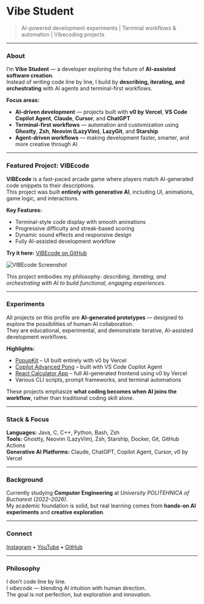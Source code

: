 # Vibe Student

> AI-powered development experiments | Terminal workflows & automation | Vibecoding projects

---

### About

I’m **Vibe Student** — a developer exploring the future of **AI-assisted software creation**.  
Instead of writing code line by line, I build by **describing, iterating, and orchestrating** with AI agents and terminal-first workflows.

**Focus areas:**
- **AI-driven development** — projects built with **v0 by Vercel**, **VS Code Copilot Agent**, **Claude**, **Cursor**, and **ChatGPT**  
- **Terminal-first workflows** — automation and customization using **Ghostty**, **Zsh**, **Neovim (LazyVim)**, **LazyGit**, and **Starship**  
- **Agent-driven workflows** — making development faster, smarter, and more creative through AI

---

### Featured Project: VIBEcode

**VIBEcode** is a fast-paced arcade game where players match AI-generated code snippets to their descriptions.  
This project was built **entirely with generative AI**, including UI, animations, game logic, and interactions.

**Key Features:**
- Terminal-style code display with smooth animations
- Progressive difficulty and streak-based scoring
- Dynamic sound effects and responsive design
- Fully AI-assisted development workflow

**Try it here:** [VIBEcode on GitHub](https://github.com/vibestudent/vibecode-game)  

![VIBEcode Screenshot](https://github.com/vibestudent/vibecode-game/blob/main/docs/screenshots/screenshot-1.png)

This project embodies my philosophy: *describing, iterating, and orchestrating with AI to build functional, engaging experiences.*

---

### Experiments

All projects on this profile are **AI-generated prototypes** — designed to explore the possibilities of human-AI collaboration.  
They are educational, experimental, and demonstrate iterative, AI-assisted development workflows.

**Highlights:**
- [PopupKit](https://github.com/vibestudent/popupkit) – UI built entirely with v0 by Vercel  
- [Copilot Advanced Pong](https://github.com/vibestudent/copilot-advanced-pong) – built with VS Code Copilot Agent  
- [React Calculator App](https://github.com/vibestudent/react-calculator-app) – full AI-generated frontend using v0 by Vercel  
- Various CLI scripts, prompt frameworks, and terminal automations

These projects emphasize **what coding becomes when AI joins the workflow**, rather than traditional coding skill alone.

---

### Stack & Focus

**Languages:** Java, C, C++, Python, Bash, Zsh  
**Tools:** Ghostty, Neovim (LazyVim), Zsh, Starship, Docker, Git, GitHub Actions  
**Generative AI Platforms:** Claude, ChatGPT, Copilot Agent, Cursor, v0 by Vercel  

---

### Background

Currently studying **Computer Engineering** at *University POLITEHNICA of Bucharest (2022–2026)*.  
My academic foundation is solid, but real learning comes from **hands-on AI experiments** and **creative exploration**.

---

### Connect

[Instagram](https://www.instagram.com/vibestudent.ai/) • [YouTube](https://www.youtube.com/@vibestudentai) • [GitHub](https://github.com/vibestudent)

---

### Philosophy

I don’t code line by line.  
I *vibecode* — blending AI intuition with human direction.  
The goal is not perfection, but exploration and innovation.
